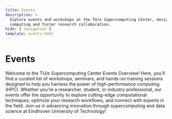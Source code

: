 ```yaml
---
title: Events
description: >
  Explore events and workshops at the TU/e Supercomputing Center, designed to enhance skills in high-performance 
  computing and foster research collaboration.
hide: [ navigation ]
template: events.html
---
```


# Events

Welcome to the TU/e Supercomputing Center Events Overview! Here, you'll find a curated list of workshops, seminars, and
hands-on training sessions designed to help you harness the power of high-performance computing (HPC). Whether you're a
researcher, student, or industry professional, our events offer the opportunity to explore cutting-edge computational
techniques, optimize your research workflows, and connect with experts in the field. Join us in advancing innovation
through supercomputing and data science at Eindhoven University of Technology!
